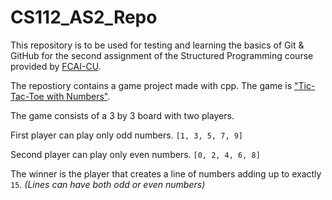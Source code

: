 # CS112_AS2_Repo
This repository is to be used for testing and learning the basics of Git &amp; GitHub for the second assignment of the Structured Programming course provided by [FCAI-CU](https://fcai.cu.edu.eg/).

The repostiory contains a game project made with cpp. The game is ["Tic-Tac-Toe with Numbers"](https://github.com/HassanIsmail16/CS112_AS2_Repo/blob/main/CS112_A1_T6_20230588.cpp). 

The game consists of a 3 by 3 board with two players. 

First player can play only odd numbers. `[1, 3, 5, 7, 9]`

Second player can play only even numbers. `[0, 2, 4, 6, 8]`

The winner is the player that creates a line of numbers adding up to exactly `15`. *(Lines can have both odd or even numbers)*
